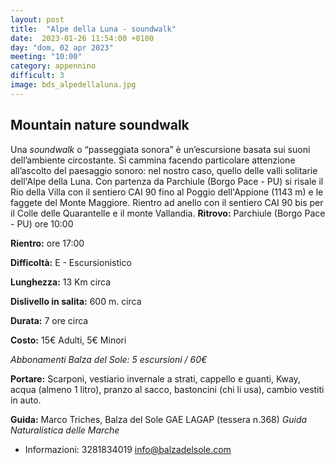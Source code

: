 ```yaml
---
layout: post
title:  "Alpe della Luna - soundwalk"
date:  2023-01-26 11:54:00 +0100
day: "dom, 02 apr 2023"
meeting: "10:00"
category: appennino 
difficult: 3
image: bds_alpedellaluna.jpg
---
```


## Mountain nature soundwalk

Una *soundwalk* o “passeggiata sonora” è un’escursione basata sui suoni dell’ambiente circostante. Si cammina facendo particolare attenzione all’ascolto del paesaggio sonoro: nel nostro caso, quello delle valli solitarie dell'Alpe della Luna. Con partenza da Parchiule (Borgo Pace - PU) si risale il Rio della Villa con il sentiero CAI 90 fino al Poggio dell'Appione (1143 m) e le faggete del Monte Maggiore. Rientro ad anello con il sentiero CAI 90 bis per il Colle delle Quarantelle e il monte Vallandia.
**Ritrovo:** Parchiule (Borgo Pace - PU) ore 10:00

**Rientro:** ore 17:00 

**Difficoltà:** E - Escursionistico

**Lunghezza:** 13 Km circa

**Dislivello in salita:** 600 m. circa

**Durata:** 7 ore circa

**Costo:** 15€ Adulti, 5€ Minori

*Abbonamenti Balza del Sole: 5 escursioni / 60€*

**Portare:** Scarponi, vestiario invernale a strati, cappello e guanti, Kway, acqua (almeno 1 litro), pranzo al sacco, bastoncini (chi li usa), cambio vestiti in auto.

**Guida:** Marco Triches, Balza del Sole GAE LAGAP (tessera n.368)
*Guida Naturalistica delle Marche*
+ Informazioni:    3281834019    info@balzadelsole.com
